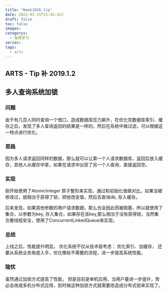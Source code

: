 ```yaml
---
title: "Week1026_tip"
date: 2023-03-31T15:45:41Z
draft: false 
toc: false
images:
categorys:
  - 每周学习
series:
tags:
  - arts 
---
```


## ARTS - Tip 补 2019.1.2
## 多人查询系统加锁

### 问题
由于有几百人同时查询一个借口，造成数据库压力飙升，在优化完数据库索引、缓存之后，发现了多人查询返回的结果是一样的，然后在系统中做过滤，可以根据这一特点进行优化。


### 思路

因为多人请求返回同样的数据，那么就可以让第一个人请求数据库，返回后放入缓存，其他人从缓存中拿，如果在请求中出现了另一个人查询，直接返回空。

### 实现

刚开始使用了AtomicInteger  原子整形来实现，通过和初始化值做对比，如果没被修改过，就相当于获得了锁，把他改变值，然后去查询db, 存入缓存。

后来发现，如果其他参数的用户请求数据，那么也会因此而被阻塞，所以就使用了集合，以参数为key, 存入集合，如果存在该key,那么相当于没有获得锁，当然集合要线程安全，使用了ConcurrentLinkedQueue来实现。

### 总结
上线之后，性能提升明显。 优化系统不仅从技术层考虑： 优化索引、加缓存， 还要从系统业务角度入手，优化哪些不需要的流程，进一步提高系统性能。

### 隐忧

虽然通过加锁方式提高了性能， 但是目前是单机应用，当用户量进一步提升，势必会改成多机分布式应用，到时候这种加锁方式就需要改造成分布式锁来实现了。

